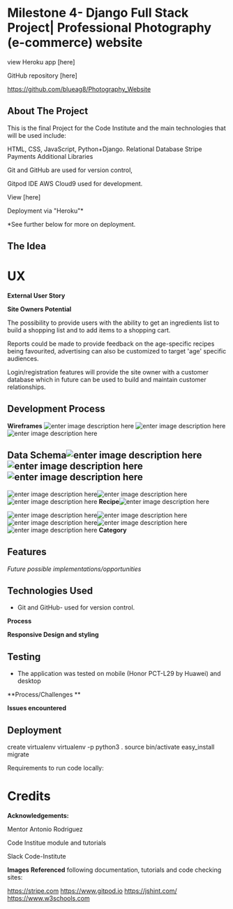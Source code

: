 
#  Milestone 4- Django Full Stack Project| Professional Photography (e-commerce) website


view Heroku app [here]



GitHub repository [here]

https://github.com/blueag8/Photography_Website

## About The Project

This is the final Project for the Code Institute and the main technologies that will be used include:
 
HTML, CSS, JavaScript, Python+Django.
Relational Database
Stripe Payments
Additional Libraries

Git and GitHub are used for version control,

Gitpod IDE
AWS Cloud9 used for development.

View [here]


Deployment via "Heroku"* 

*See further below for more on deployment.

## The Idea



# UX
**External User Story**



**Site Owners Potential**

The possibility to provide users with the ability to get an ingredients list to build a shopping list and to add items to a shopping cart. 

Reports could be made to provide feedback on the age-specific recipes being favourited, advertising can also be customized to target 'age' specific audiences.

Login/registration features will provide the site owner with a customer database which in future can be used to build and maintain customer relationships. 

## Development Process

**Wireframes**
![enter image description here](https://res.cloudinary.com/blueag8/image/upload/v1574999839/Photography%20website/Map.png)
![enter image description here](https://res.cloudinary.com/blueag8/image/upload/v1574999839/Photography%20website/Home.png)![enter image description here](https://res.cloudinary.com/blueag8/image/upload/v1574999839/Photography%20website/About.png)
## Data Schema![enter image description here](https://res.cloudinary.com/blueag8/image/upload/v1574999839/Photography%20website/Cart.png)![enter image description here](https://res.cloudinary.com/blueag8/image/upload/v1574999839/Photography%20website/Contact.png)![enter image description here](https://res.cloudinary.com/blueag8/image/upload/v1574999839/Photography%20website/Portfolio.png)

![enter image description here](https://res.cloudinary.com/blueag8/image/upload/v1574999841/Photography%20website/Shop.png)![enter image description here](https://res.cloudinary.com/blueag8/image/upload/v1574999841/Photography%20website/Payment_Confirmation.png)![enter image description here](https://res.cloudinary.com/blueag8/image/upload/v1574999839/Photography%20website/Continue_to_Payment.png)
**Recipe**![enter image description here](https://res.cloudinary.com/blueag8/image/upload/v1574999840/Photography%20website/Payment_Form.png)

![enter image description here](https://res.cloudinary.com/blueag8/image/upload/v1574999839/Photography%20website/Mobile_Mockup_home.png)![enter image description here](https://res.cloudinary.com/blueag8/image/upload/v1574999840/Photography%20website/Mobile_Contact.png)![enter image description here](https://res.cloudinary.com/blueag8/image/upload/v1574999840/Photography%20website/Mobile_Shop.png)![enter image description here](https://res.cloudinary.com/blueag8/image/upload/v1574999841/Photography%20website/Mobile_Mockup4.png)![enter image description here](https://res.cloudinary.com/blueag8/image/upload/v1574999840/Photography%20website/Payment_ConfirmationMobile.png)
**Category**


##  Features

*Future possible implementations/opportunities*


## Technologies Used


 - Git and GitHub- used for version control. 
 

**Process**

**Responsive Design and styling**


## Testing

 - The application was tested on mobile (Honor PCT-L29 by Huawei) and desktop

**Process/Challenges **


**Issues encountered** 


## Deployment
create virtualenv
virtualenv -p python3 .
source bin/activate
easy_install 
migrate

Requirements to run code locally:




# Credits

**Acknowledgements:**

Mentor Antonio Rodriguez

Code Institue module and tutorials

Slack Code-Institute




**Images**
**Referenced** following documentation, tutorials and code checking sites:

https://stripe.com
https://www.gitpod.io
https://jshint.com/
https://www.w3schools.com




<!--stackedit_data:
eyJoaXN0b3J5IjpbOTc0Mjc2MjAsMTk1MzYyMjU3LC05NTMwOD
E4MzYsNDg5NjAxMjM1XX0=
-->